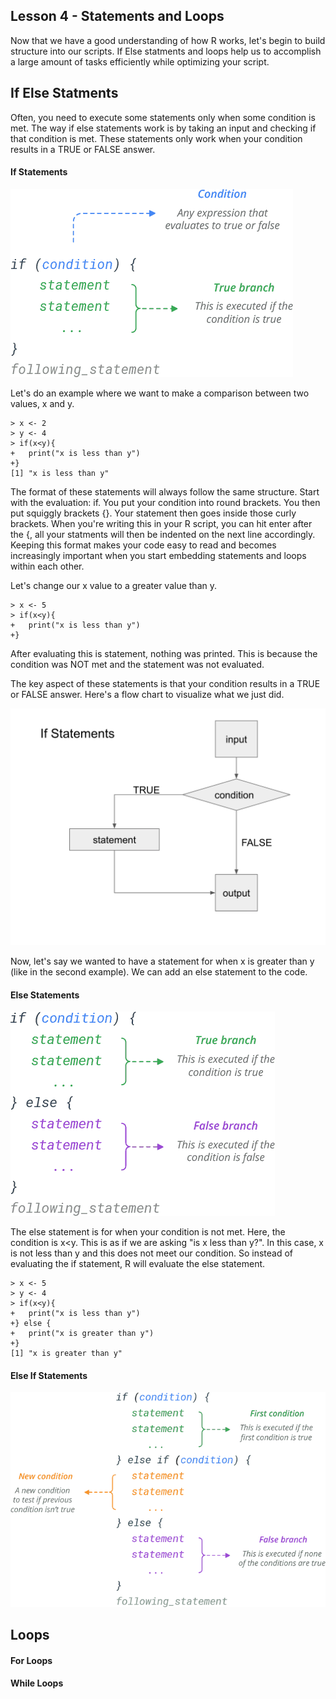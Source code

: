 <h2> Lesson 4 - Statements and Loops </h2> 

Now that we have a good understanding of how R works, let's begin to build structure into our scripts. If Else statments and loops help us to accomplish a large amount of tasks efficiently while optimizing your script. 

<h2> If Else Statments </h2> 

Often, you need to execute some statements only when some condition is met. The way if else statements work is by taking an input and checking if that condition is met. These statements only work when your condition results in a TRUE or FALSE answer. 

<h4> If Statements </h4>

![](images/r-if-statement-syntax.png)

Let's do an example where we want to make a comparison between two values, x and y. 

	> x <- 2
	> y <- 4
	> if(x<y){
	+ 	print("x is less than y")
	+} 
	[1] "x is less than y"
	
The format of these statements will always follow the same structure. Start with the evaluation: if. You put your condition into round brackets. You then put squiggly brackets {}. Your statement then goes inside those curly brackets. When you're writing this in your R script, you can hit enter after the {, all your statments will then be indented on the next line accordingly. Keeping this format makes your code easy to read and becomes increasingly important when you start embedding statements and loops within each other. 

Let's change our x value to a greater value than y. 

	> x <- 5 
	> if(x<y){
	+ 	print("x is less than y")
	+} 
	
After evaluating this is statement, nothing was printed. This is because the condition was NOT met and the statement was not evaluated. 

The key aspect of these statements is that your condition results in a TRUE or FALSE answer. Here's a flow chart to visualize what we just did. 

![](images/ifstatement.png)

Now, let's say we wanted to have a statement for when x is greater than y (like in the second example). We can add an else statement to the code. 

<h4> Else Statements </h4>

![](images/r-if-else-statement-syntax.png)

The else statement is for when your condition is not met. Here, the condition is x<y. This is as if we are asking "is x less than y?". In this case, x is not less than y and this does not meet our condition. So instead of evaluating the if statement, R will evaluate the else statement. 

	> x <- 5 
	> y <- 4 
	> if(x<y){
	+ 	print("x is less than y")
	+} else {
	+	print("x is greater than y")
	+}
	[1] "x is greater than y"

<h4> Else If Statements </h4>


![](images/r-if-else-if-else-statement-syntax.png)

<h2> Loops </h2> 

<h4> For Loops </h4> 
<h4> While Loops </h4> 
